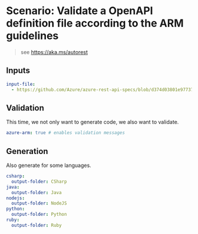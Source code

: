# Scenario: Validate a OpenAPI definition file according to the ARM guidelines 

> see https://aka.ms/autorest

## Inputs

``` yaml 
input-file:
  - https://github.com/Azure/azure-rest-api-specs/blob/d374d03801e97737ddb32e01f20513e7b2bbd9c3/arm-storage/2015-06-15/swagger/storage.json
```

## Validation

This time, we not only want to generate code, we also want to validate.

``` yaml
azure-arm: true # enables validation messages
```

## Generation

Also generate for some languages.

``` yaml 
csharp:
  output-folder: CSharp
java:
  output-folder: Java
nodejs:
  output-folder: NodeJS
python:
  output-folder: Python
ruby:
  output-folder: Ruby
```
